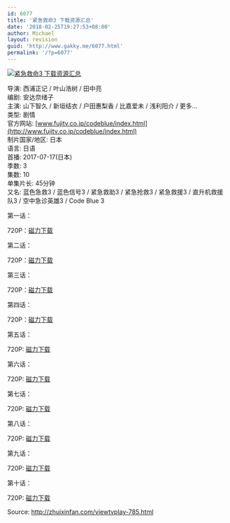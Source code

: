 ```yaml
---
id: 6077
title: '紧急救命3 下载资源汇总'
date: '2018-02-25T19:27:53+08:00'
author: Michael
layout: revision
guid: 'http://www.gakky.me/6077.html'
permalink: '/?p=6077'
---
```


[![紧急救命3 下载资源汇总](http://www.yui-aragaki.org/wp-content/uploads/2017/08/mainvisual_02.jpg)](http://www.yui-aragaki.org/wp-content/uploads/2017/08/mainvisual_02.jpg)

<span class="pl">导演</span>: <span class="attrs">西浦正记 / 叶山浩树 / 田中亮</span>  
<span class="pl">编剧</span>: <span class="attrs">安达奈绪子</span>  
<span class="actor"><span class="pl">主演</span>: <span class="attrs">山下智久 / 新垣结衣 / 户田惠梨香 / 比嘉爱未 / 浅利阳介 / <a class="more-actor" title="更多主演">更多…</a></span></span>  
<span class="pl">类型:</span> 剧情  
<span class="pl">官方网站:</span> [www.fujitv.co.jp/codeblue/index.html](http://www.fujitv.co.jp/codeblue/index.html)  
<span class="pl">制片国家/地区:</span> 日本  
<span class="pl">语言:</span> 日语  
<span class="pl">首播:</span> 2017-07-17(日本)  
<span class="pl">季数:</span> 3  
<span class="pl">集数:</span> 10  
<span class="pl">单集片长:</span> 45分钟  
<span class="pl">又名:</span> 蓝色急救3 / 蓝色信号3 / 紧急救助3 / 紧急抢救3 / 紧急救援3 / 直升机救援队3 / 空中急诊英雄3 / Code Blue 3

第一话：

720P：[磁力下载](magnet:?xt=urn:btih:2a995ef8de3e5dc11b0c350dff1a6ab7359fe0c7&tr=http://tracker.openbittorrent.com/announce&tr=udp://tracker.openbittorrent.com:80/announce&tr=udp://tr.cili001.com:6666/announce&tr=http://tracker.publicbt.com/announce&tr=udp://open.demonii.com:1337&tr=udp://tracker.opentrackr.org:1337/announce&tr=http://tr.cili001.com:6666/announce)

第二话：

720P：[磁力下载](magnet:?xt=urn:btih:489bf0962aeafaf657f30a07193fc037e7441b54&tr=udp://9.rarbg.to:2710/announce&tr=udp://9.rarbg.me:2710/announce&tr=http://tr.cili001.com:8070/announce&tr=http://tracker.trackerfix.com:80/announce&tr=udp://open.demonii.com:1337&tr=udp://tracker.opentrackr.org:1337/announce&tr=udp://p4p.arenabg.com:1337&tr=wss://tracker.openwebtorrent.com&tr=wss://tracker.btorrent.xyz&tr=wss://tracker.fastcast.nz)

第三话：

720P：[磁力下载](magnet:?xt=urn:btih:4f1102dd3737965b0a163c7a8827f0bf48d1dd09&tr=udp://9.rarbg.to:2710/announce&tr=udp://9.rarbg.me:2710/announce&tr=http://tr.cili001.com:8070/announce&tr=http://tracker.trackerfix.com:80/announce&tr=udp://open.demonii.com:1337&tr=udp://tracker.opentrackr.org:1337/announce&tr=udp://p4p.arenabg.com:1337&tr=wss://tracker.openwebtorrent.com&tr=wss://tracker.btorrent.xyz&tr=wss://tracker.fastcast.nz)

第四话：

720P：[磁力下载](magnet:?xt=urn:btih:9f4a8b30d4beb7246b832dee090d5bae0aed9eff&tr=udp://9.rarbg.to:2710/announce&tr=udp://9.rarbg.me:2710/announce&tr=http://tr.cili001.com:8070/announce&tr=http://tracker.trackerfix.com:80/announce&tr=udp://open.demonii.com:1337&tr=udp://tracker.opentrackr.org:1337/announce&tr=udp://p4p.arenabg.com:1337&tr=wss://tracker.openwebtorrent.com&tr=wss://tracker.btorrent.xyz&tr=wss://tracker.fastcast.nz)

第五话：

720P: [磁力下载](ed2k://|file|Code%20Blue%20-%E6%80%A5%E6%95%91%E7%9B%B4%E5%8D%87%E6%9C%BA-.Code.Blue.Doctor.Heli.Kinkyu.Kyumei.S03E05.Chi_Jap.HDTVrip.1280X720-ZhuixinFan.mp4|725926387|f98fdb226e21d9736ee128f22bb483b4|h=32fsvpp3cfnk6qrrbc4yblgqic2hlrsp|/)

第六话：

720P: [磁力下载](<ed2k://|file|Code Blue -急救直升机-.Code.Blue.Doctor.Heli.Kinkyu.Kyumei.S03E06.Chi_Jap.HDTVrip.1280X720-ZhuixinFan.mp4|585582922|f2407a5b2706d567d00b80e09f8bda0a|h=hm2dmz6rmhyfctomgx476frtl7ws7kfm|/>)

第七话：

720P: [磁力下载](<ed2k://|file|Code Blue -急救直升机-.Code.Blue.Doctor.Heli.Kinkyu.Kyumei.S03E07.Chi_Jap.HDTVrip.1280X720-ZhuixinFan.mp4|585823638|9911e3d82aae383ac1085300ea0eb493|h=x3jzyslpdmghjavbikewop5dg3u4fdvi|/>)

第八话：

720P: [磁力下载](<ed2k://|file|Code Blue -急救直升机-.Code.Blue.Doctor.Heli.Kinkyu.Kyumei.S03E08.Chi_Jap.HDTVrip.1280X720-ZhuixinFan.mp4|585735524|1b662707130051b3327790bf4f72ae01|h=udvsis2itu3of73v5bl7kp5euiz3dvi7|/>)

第九话：

720P: [磁力下载](<ed2k://|file|Code Blue -急救直升机-.Code.Blue.Doctor.Heli.Kinkyu.Kyumei.S03E09.Chi_Jap.HDTVrip.1280X720-ZhuixinFan.mp4|722866378|9e54594762f13d372fc89e8cfdc8b80f|h=5c3pb4yzdi7lyo4iconslt3mhmzlqnnz|/>)

第十话：

720P: [磁力下载](<ed2k://|file|Code Blue -急救直升机-.Code.Blue.Doctor.Heli.Kinkyu.Kyumei.S03E10.Final.Chi_Jap.HDTVrip.1280X720-ZhuixinFan.mp4|885368691|d3fcb9b66ec58bf58312d06d55766fba|h=tazhuqszu5x2ma2gqi3b23u4n5eafjzz|/>)

Source: <http://zhuixinfan.com/viewtvplay-785.html>

<audio controls="controls" style="display: none;"></audio>